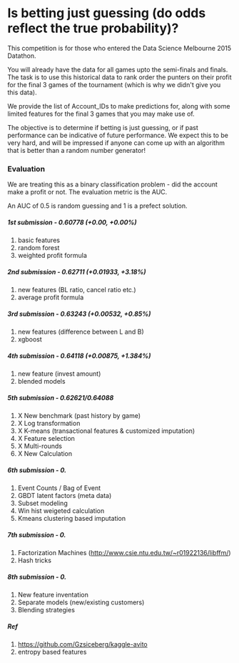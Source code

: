 # Is betting just guessing (do odds reflect the true probability)?

This competition is for those who entered the Data Science Melbourne 2015 Datathon.

You will already have the data for all games upto the semi-finals and finals. The task is to use this historical data to rank order the punters on their profit for the final 3 games of the tournament (which is why we didn't give you this data).

We provide the list of Account_IDs to make predictions for, along with some limited features for the final 3 games that you may make use of.

The objective is to determine if betting is just guessing, or if past performance can be indicative of future performance. We expect this to be very hard, and will be impressed if anyone can come up with an algorithm that is better than a random number generator! 

### Evaluation

We are treating this as a binary classification problem - did the account make a profit or not. The evaluation metric is the AUC.

An AUC of 0.5 is random guessing and 1 is a prefect solution.

##### 1st submission - 0.60778 (+0.00, +0.00%)
1. basic features
2. random forest
3. weighted profit formula

##### 2nd submission - 0.62711 (+0.01933, +3.18%)
1. new features (BL ratio, cancel ratio etc.)
2. average profit formula

##### 3rd submission - 0.63243 (+0.00532, +0.85%)
1. new features (difference between L and B)
2. xgboost

##### 4th submission - 0.64118 (+0.00875, +1.384%)
1. new feature (invest amount)
2. blended models

##### 5th submission - 0.62621/0.64088
1. X New benchmark (past history by game) 
2. X Log transformation
3. X K-means (transactional features & customized imputation)
4. X Feature selection
5. X Multi-rounds
6. X New Calculation

##### 6th submission - 0.
1. Event Counts / Bag of Event
2. GBDT latent factors (meta data)
3. Subset modeling
4. Win hist weigeted calculation
5. Kmeans clustering based imputation

##### 7th submission - 0.
1. Factorization Machines (http://www.csie.ntu.edu.tw/~r01922136/libffm/)
2. Hash tricks

##### 8th submission - 0.
1. New feature inventation
2. Separate models (new/existing customers)
3. Blending strategies

##### Ref
1. https://github.com/Gzsiceberg/kaggle-avito
2. entropy based features